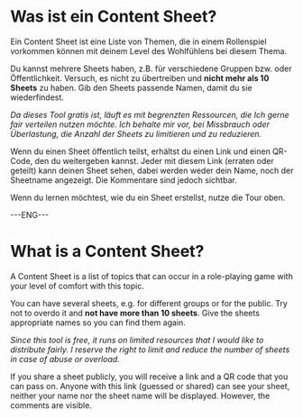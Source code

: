 # Was ist ein Content Sheet?

Ein Content Sheet ist eine Liste von Themen, die in einem Rollenspiel vorkommen können mit deinem Level des Wohlfühlens bei diesem Thema.

Du kannst mehrere Sheets haben, z.B. für verschiedene Gruppen bzw. oder Öffentlichkeit.
Versuch, es nicht zu übertreiben und **nicht mehr als 10 Sheets** zu haben. Gib den Sheets passende Namen, damit du sie wiederfindest.

*Da dieses Tool gratis ist, läuft es mit begrenzten Ressourcen, die Ich gerne fair verteilen nutzen möchte.
Ich behalte mir vor, bei Missbrauch oder Überlastung, die Anzahl der Sheets zu limitieren und zu reduzieren.*

Wenn du einen Sheet öffentlich teilst, erhältst du einen Link und einen QR-Code, den du weitergeben kannst.
Jeder mit diesem Link (erraten oder geteilt) kann deinen Sheet sehen, dabei werden weder dein Name, noch der Sheetname angezeigt.
Die Kommentare sind jedoch sichtbar.

Wenn du lernen möchtest, wie du ein Sheet erstellst, nutze die Tour oben.

---ENG---

# What is a Content Sheet?

A Content Sheet is a list of topics that can occur in a role-playing game with your level of comfort with this topic.

You can have several sheets, e.g. for different groups or for the public.
Try not to overdo it and **not have more than 10 sheets**. Give the sheets appropriate names so you can find them again.

*Since this tool is free, it runs on limited resources that I would like to distribute fairly.
I reserve the right to limit and reduce the number of sheets in case of abuse or overload.*

If you share a sheet publicly, you will receive a link and a QR code that you can pass on.
Anyone with this link (guessed or shared) can see your sheet, neither your name nor the sheet name will be displayed.
However, the comments are visible.